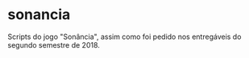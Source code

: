 # sonancia
Scripts do jogo "Sonância", assim como foi pedido nos entregáveis do segundo semestre de 2018.
